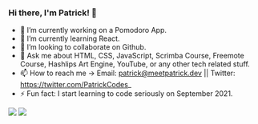 ### Hi there, I'm Patrick! 👋

- 🔭 I’m currently working on a Pomodoro App.
- 🌱 I’m currently learning React.
- 👯 I’m looking to collaborate on Github.
- 💬 Ask me about HTML, CSS, JavaScript, Scrimba Course, Freemote Course, Hashlips Art Engine, YouTube, or any other tech related stuff.
- 📫 How to reach me → Email: patrick@meetpatrick.dev || Twitter: https://twitter.com/PatrickCodes_
- ⚡ Fun fact: I start learning to code seriously on September 2021.

<a href="https://www.codewars.com/users/thepatrick00/stats"><img src="https://www.codewars.com/users/thepatrick00/badges/large" target="_blank"></a>
<img src="https://github-readme-stats.vercel.app/api?username=thepatrick00&&show_icons=true&title_color=ffffff&icon_color=ecb613&text_color=e8e8e8&bg_color=303133">

